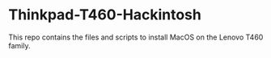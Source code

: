 # Thinkpad-T460-Hackintosh
This repo contains the files and scripts to install MacOS on the Lenovo T460 family.
